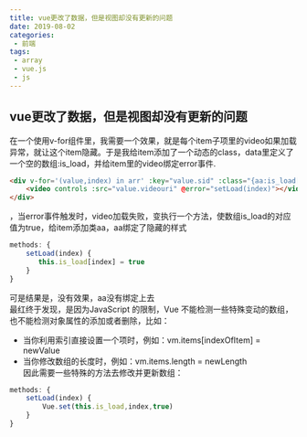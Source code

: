 ```yaml
--- 
title: vue更改了数据，但是视图却没有更新的问题
date: 2019-08-02
categories: 
 - 前端
tags: 
 - array
 - vue.js
 - js
---
```


## vue更改了数据，但是视图却没有更新的问题

在一个使用v-for组件里，我需要一个效果，就是每个item子项里的video如果加载异常，就让这个item隐藏。于是我给item添加了一个动态的class，data里定义了一个空的数组:is_load，并给item里的video绑定error事件.
```html
<div v-for='(value,index) in arr' :key="value.sid" :class="{aa:is_load[index]}">
    <video controls :src="value.videouri" @error="setLoad(index)"></video>
</div>
```
，当error事件触发时，video加载失败，变执行一个方法，使数组is_load的对应值为true，给item添加类aa，aa绑定了隐藏的样式
```javascript
methods: {
    setLoad(index) {
       this.is_load[index] = true
    }
}
```
可是结果是，没有效果，aa没有绑定上去    
最红终于发现，是因为JavaScript 的限制，Vue 不能检测一些特殊变动的数组，也不能检测对象属性的添加或者删除，比如：
* 当你利用索引直接设置一个项时，例如：vm.items[indexOfItem] = newValue
* 当你修改数组的长度时，例如：vm.items.length = newLength    
因此需要一些特殊的方法去修改并更新数组：
```javascript
methods: {
    setLoad(index) {
        Vue.set(this.is_load,index,true)
    }
}
```